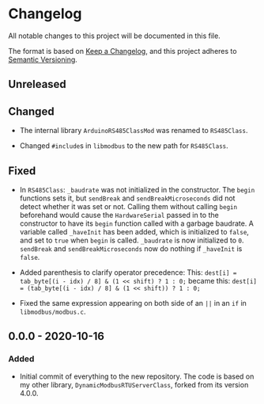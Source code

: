 # Changelog

All notable changes to this project will be documented in this file.

The format is based on [Keep a Changelog](https://keepachangelog.com/en/1.1.0/),
and this project adheres to [Semantic Versioning](https://semver.org/spec/v2.0.0.html).

## Unreleased

## Changed

- The internal library `ArduinoRS485ClassMod` was renamed to `RS485Class`.

- Changed `#include`s in `libmodbus` to the new path for `RS485Class`.

## Fixed

- In `RS485Class`:
    `_baudrate` was not initialized in the constructor. The `begin` functions sets it,
    but `sendBreak` and `sendBreakMicroseconds` did not detect whether it was set or not.
    Calling them without calling `begin` beforehand would cause the `HardwareSerial` passed
    in to the constructor to have its `begin` function called with a garbage baudrate.
    A variable called `_haveInit` has been added, which is initialized to `false`, and set
    to `true` when `begin` is called. `_baudrate` is now initialized to `0`. `sendBreak`
    and `sendBreakMicroseconds` now do nothing if `_haveInit` is `false`.

- Added parenthesis to clarify operator precedence:
    This:
    `dest[i] = tab_byte[(i - idx) / 8] & (1 << shift) ? 1 : 0;`
    became this:
    `dest[i] = (tab_byte[(i - idx) / 8] & (1 << shift)) ? 1 : 0;`

- Fixed the same expression appearing on both side of an `||` in an `if` in `libmodbus/modbus.c`.

## 0.0.0 - 2020-10-16

### Added

- Initial commit of everything to the new repository.
    The code is based on my other library, `DynamicModbusRTUServerClass`, forked from its version 4.0.0.
